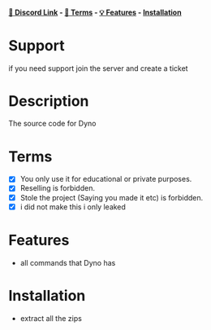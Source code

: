 #### [🔗 Discord Link](https://discord.gg/zzugRm6Sbk) - [📖 Terms](https://github.com/Dev-Golem/Dyno-Source-Code#terms) - [💡 Features](https://github.com/Dev-Golem/Dyno-Source-Code#Features) - [Installation](https://github.com/Dev-Golem/Dyno-Source-Code#installation)

# Support
if you need support join the server and create a ticket

# Description
The source code for Dyno

# Terms
- [x] You only use it for educational or private purposes.
- [x] Reselling is forbidden.
- [x] Stole the project (Saying you made it etc) is forbidden.
- [x] i did not make this i only leaked

# Features
- all commands that Dyno has

# Installation
- extract all the zips
